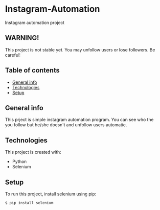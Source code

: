 # Instagram-Automation
Instagram automation project

## WARNING! 
This project is not stable yet. You may unfollow users or lose followers. Be careful!

## Table of contents
* [General info](#general-info)
* [Technologies](#technologies)
* [Setup](#setup)

## General info
This prject is simple instagram automation program. You can see who the you follow but he/she doesn't and unfollow users automatic.

## Technologies
This project is created with:
* Python
* Selenium

## Setup
To run this project, install selenium using pip:

```
$ pip install selenium
```

